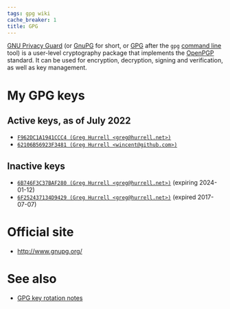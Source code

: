 ```yaml
---
tags: gpg wiki
cache_breaker: 1
title: GPG
---
```


[GNU Privacy Guard](/wiki/GNU_Privacy_Guard) (or [GnuPG](/wiki/GnuPG) for short, or [GPG](/wiki/GPG) after the `gpg` [command line](/wiki/command_line) tool) is a user-level cryptography package that implements the [OpenPGP](/wiki/OpenPGP) standard. It can be used for encryption, decryption, signing and verification, as well as key management.

# My GPG keys

## Active keys, as of July 2022

-   [`F962DC1A1941CCC4 (Greg Hurrell <greg@hurrell.net>)`](https://keyserver.ubuntu.com/pks/lookup?search=F962DC1A1941CCC4&fingerprint=on&op=index)
-   [`62106B56923F3481 (Greg Hurrell <wincent@github.com>)`](https://keyserver.ubuntu.com/pks/lookup?search=62106B56923F3481&fingerprint=on&op=index)

## Inactive keys

-   [`6B746F3C37BAF280 (Greg Hurrell <greg@hurrell.net>)`](https://keyserver.ubuntu.com/pks/lookup?search=6B746F3C37BAF280&fingerprint=on&op=index) (expiring 2024-01-12)
-   [`6F252437134D9429 (Greg Hurrell <greg@hurrell.net>)`](https://keyserver.ubuntu.com/pks/lookup?search=6F252437134D9429&fingerprint=on&op=index) (expired 2017-07-07)

# Official site

-   <http://www.gnupg.org/>

# See also

-   [GPG key rotation notes]

[GPG key rotation notes]: /wiki/GPG_key_rotation_notes
